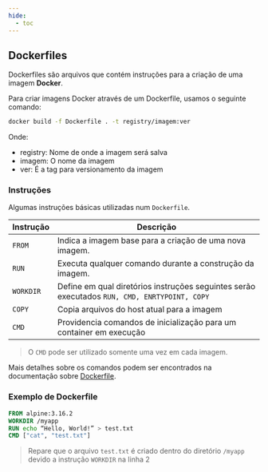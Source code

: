 ```yaml
---
hide:
  - toc
---
```


## Dockerfiles

Dockerfiles são arquivos que contém instruções para a criação de uma imagem **Docker**.


Para criar imagens Docker através de um Dockerfile, usamos o seguinte comando:

```bash
docker build -f Dockerfile . -t registry/imagem:ver
```

Onde:
- registry: Nome de onde a imagem será salva
- imagem: O nome da imagem
- ver: É a tag para versionamento da imagem


### Instruções

Algumas instruções básicas utilizadas num `Dockerfile`.

| Instrução      | Descrição                          |
| ----------- | ------------------------------------ |
| `FROM`       | Indica a imagem base para a criação de uma nova imagem. |
| `RUN`       | Executa qualquer comando durante a construção da imagem.  |
| `WORKDIR`    | Define em qual diretórios instruções seguintes serão executados `RUN, CMD, ENRTYPOINT, COPY`  |
| `COPY`    |  Copia arquivos do host atual para a imagem |
| `CMD`    | Providencia comandos de inicialização para um container em execução |

> O `CMD` pode ser utilizado somente uma vez em cada imagem.

Mais detalhes sobre os comandos podem ser encontrados na documentação sobre [Dockerfile](https://docs.docker.com/engine/reference/builder/).

### Exemplo de Dockerfile

```Dockerfile linenums="1"
FROM alpine:3.16.2
WORKDIR /myapp
RUN echo “Hello, World!” > test.txt
CMD ["cat", "test.txt"]
```
> Repare que o arquivo `test.txt` é criado dentro do diretório `/myapp` devido a instrução `WORKDIR` na linha 2


